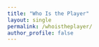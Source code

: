 ```yaml
---
title: "Who Is the Player"
layout: single
permalink: /whoistheplayer/
author_profile: false
---
```

